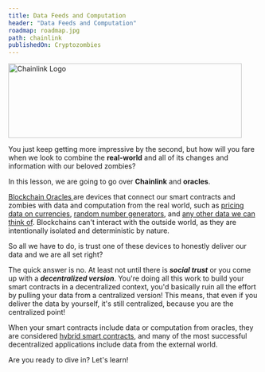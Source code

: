 ```yaml
---
title: Data Feeds and Computation
header: "Data Feeds and Computation"
roadmap: roadmap.jpg
path: chainlink
publishedOn: Cryptozombies
---
```


<img src="ASSET_PATH/static/image/lesson-19/chainlink_logo.svg" alt="Chainlink Logo" height="150" width="469">

You just keep getting more impressive by the second, but how will you fare when we look to combine the **real-world** and all of its changes and information with our beloved zombies?

In this lesson, we are going to go over **Chainlink** and **oracles**.

<u><a href="https://betterprogramming.pub/what-is-a-blockchain-oracle-f5ccab8dbd72" target="_blank">Blockchain Oracles</a> </u>are devices that connect our smart contracts and zombies with data and computation from the real world, such as <u><a href="https://data.chain.link/" target="_blank">pricing data on currencies</a></u>, <a href="https://docs.chain.link/docs/get-a-random-number/" style="color: unset" target="_blank">random number generators</a>, and  <a href="https://docs.chain.link/docs/make-a-http-get-request/" style="color: unset" target="_blank">any other data we can think of</a>. Blockchains can't interact with the outside world, as they are intentionally isolated and deterministic by nature.

So all we have to do, is trust one of these devices to honestly deliver our data and we are all set right?

The quick answer is no. At least not until there is **_social trust_** or you come up with a **_decentralized version_**. You're doing all this work to build your smart contracts in a decentralized context, you'd basically ruin all the effort by pulling your data from a centralized version! This means, that even if you deliver the data by yourself, it's still centralized, because you are the centralized point!

When your smart contracts include data or computation from oracles, they are considered <a href="https://blog.chain.link/hybrid-smart-contracts-explained/" style="color: unset" target=_new>hybrid smart contracts</a>, and many of the most successful decentralized applications include data from the external world.

Are you ready to dive in? Let's learn!

